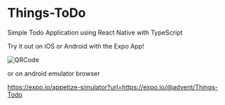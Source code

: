# Things-ToDo
Simple Todo Application using React Native with TypeScript

Try it out on iOS or Android with the Expo App!

![QRCode](https://i.imgur.com/wA6Bxvi.png)

or on android emulator browser

https://expo.io/appetize-simulator?url=https://expo.io/@advent/Things-Todo
